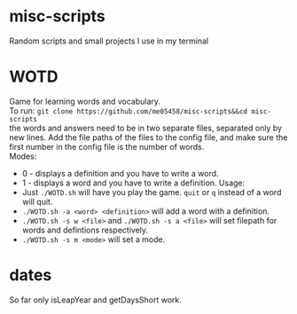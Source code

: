 # misc-scripts
Random scripts and small projects I use in my terminal
# WOTD
Game for learning words and vocabulary.\
To run:
```git clone https://github.com/me05458/misc-scripts&&cd misc-scripts```\
the words and answers need to be in two separate files, separated only by new lines. Add the file paths of the files to the config file, and make sure the first number in the config file is the number of words.\
Modes:
- 0 - displays a definition and you have to write a word.
- 1 - displays a word and you have to write a definition.
Usage:
- Just `./WOTD.sh` will have you play the game. `quit` or `q` instead of a word will quit.
- `./WOTD.sh -a <word> <definition>` will add a word with a definition.
- `./WOTD.sh -s w <file>` and `./WOTD.sh -s a <file>` will set filepath for words and defintions respectively.
- `./WOTD.sh -s m <mode>` will set a mode.
# dates
So far only isLeapYear and getDaysShort work.

